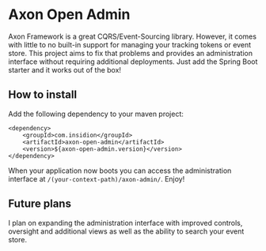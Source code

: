 # Axon Open Admin

Axon Framework is a great CQRS/Event-Sourcing library. However, it comes with little to no built-in support for managing your tracking tokens or event store. 
This project aims to fix that problems and provides an administration interface without requiring additional deployments. Just add the Spring Boot starter and it works out of the box!

## How to install

Add the following dependency to your maven project:

```
<dependency>
    <groupId>com.insidion</groupId>
    <artifactId>axon-open-admin</artifactId>
    <version>${axon-open-admin.version}</version>
</dependency>
```

When your application now boots you can access the administration interface at `/(your-context-path)/axon-admin/`. Enjoy!

## Future plans
I plan on expanding the administration interface with improved controls, oversight and additional views as well as the ability to search your event store. 
